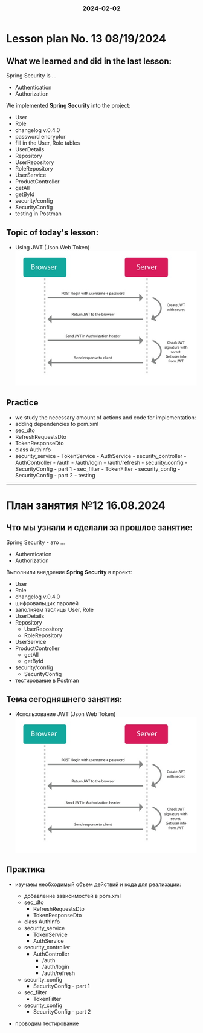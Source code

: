 
<h3 style="text-align: center; padding-bottom: 14px">2024-02-02</h3>

# Lesson plan No. 13 08/19/2024

## What we learned and did in the last lesson:
Spring Security is ...

- Authentication
- Authorization

We implemented **Spring Security** into the project:
- User
- Role
- changelog v.0.4.0
- password encryptor
- fill in the User, Role tables
- UserDetails
- Repository
- UserRepository
- RoleRepository
- UserService
- ProductController
- getAll
- getById
- security/config
- SecurityConfig
- testing in Postman

## Topic of today's lesson:
- Using JWT (Json Web Token)
  ![img.png](img.png)

## Practice
- we study the necessary amount of actions and code for implementation:
- adding dependencies to pom.xml
- sec_dto
- RefreshRequestsDto
- TokenResponseDto
- class AuthInfo
- security_service - TokenService - AuthService - security_controller - AuthController - /auth - /auth/login - /auth/refresh - security_config - SecurityConfig - part 1 - sec_filter - TokenFilter - security_config - SecurityConfig - part 2 - testing

___

# План занятия №12 16.08.2024

## Что мы узнали и сделали за прошлое занятие:
Spring Security - это ... 
  - Authentication
  - Authorization

Выполнили внедрение **Spring Security** в проект:
- User
- Role
- changelog v.0.4.0
- шифровальщик паролей 
- заполняем таблицы User, Role
- UserDetails
- Repository
  - UserRepository
  - RoleRepository
- UserService
- ProductController
  - getAll
  - getById
- security/config
  - SecurityConfig
- тестирование в Postman

## Тема сегодняшнего занятия:
- Использование JWT (Json Web Token)
![img.png](img.png)

## Практика
- изучаем необходимый объем действий и кода для реализации:
  - добавление зависимостей в pom.xml
  - sec_dto
    - RefreshRequestsDto
    - TokenResponseDto
  - class AuthInfo
  - security_service
    - TokenService
    - AuthService 
  - security_controller
    - AuthController
      - /auth
      - /auth/login
      - /auth/refresh
  - security_config
    - SecurityConfig - part 1
  - sec_filter
    - TokenFilter
  - security_config
    - SecurityConfig - part 2

- проводим тестирование 
